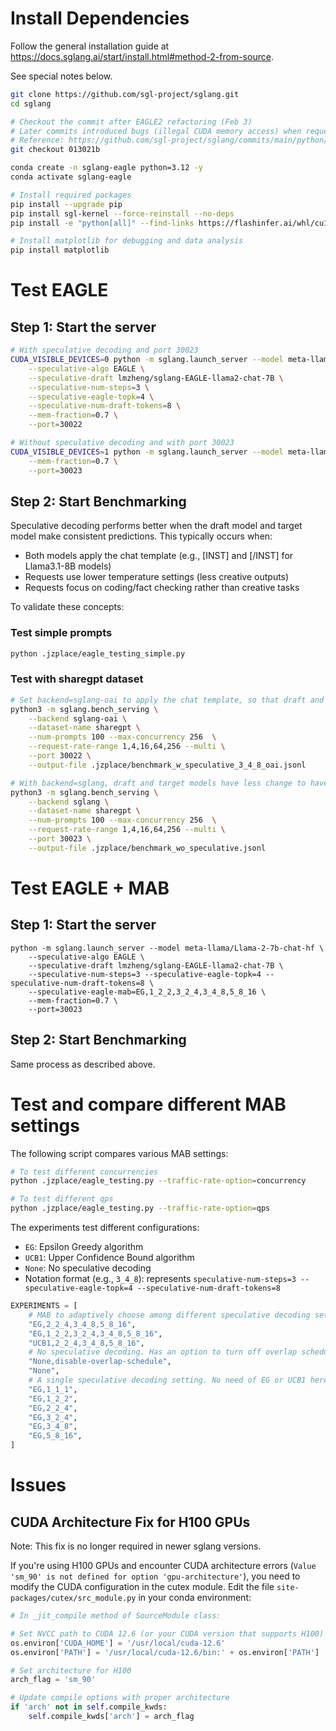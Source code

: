 # Install Dependencies
Follow the general installation guide at https://docs.sglang.ai/start/install.html#method-2-from-source.

See special notes below.
```bash
git clone https://github.com/sgl-project/sglang.git
cd sglang

# Checkout the commit after EAGLE2 refactoring (Feb 3)
# Later commits introduced bugs (illegal CUDA memory access) when request concurrency is high.
# Reference: https://github.com/sgl-project/sglang/commits/main/python/sglang/srt/speculative/eagle_worker.py
git checkout 013021b 

conda create -n sglang-eagle python=3.12 -y
conda activate sglang-eagle

# Install required packages
pip install --upgrade pip
pip install sgl-kernel --force-reinstall --no-deps
pip install -e "python[all]" --find-links https://flashinfer.ai/whl/cu124/torch2.5/flashinfer/

# Install matplotlib for debugging and data analysis
pip install matplotlib
```

# Test EAGLE

## Step 1: Start the server

```bash
# With speculative decoding and port 30023
CUDA_VISIBLE_DEVICES=0 python -m sglang.launch_server --model meta-llama/Llama-2-7b-chat-hf \
    --speculative-algo EAGLE \
    --speculative-draft lmzheng/sglang-EAGLE-llama2-chat-7B \
    --speculative-num-steps=3 \
    --speculative-eagle-topk=4 \
    --speculative-num-draft-tokens=8 \
    --mem-fraction=0.7 \
    --port=30022

# Without speculative decoding and with port 30023
CUDA_VISIBLE_DEVICES=1 python -m sglang.launch_server --model meta-llama/Llama-2-7b-chat-hf \
    --mem-fraction=0.7 \
    --port=30023
```

## Step 2: Start Benchmarking

Speculative decoding performs better when the draft model and target model make consistent predictions. This typically occurs when:
- Both models apply the chat template (e.g., [INST] and [/INST] for Llama3.1-8B models)
- Requests use lower temperature settings (less creative outputs)
- Requests focus on coding/fact checking rather than creative tasks

To validate these concepts:
### Test simple prompts
```bash
python .jzplace/eagle_testing_simple.py
```

### Test with sharegpt dataset
```bash
# Set backend=sglang-oai to apply the chat template, so that draft and target can produce good and consistent results, because draft model is trained this way
python3 -m sglang.bench_serving \
    --backend sglang-oai \
    --dataset-name sharegpt \
    --num-prompts 100 --max-concurrency 256  \
    --request-rate-range 1,4,16,64,256 --multi \
    --port 30022 \
    --output-file .jzplace/benchmark_w_speculative_3_4_8_oai.jsonl

# With backend=sglang, draft and target models have less change to have consistent predictions
python3 -m sglang.bench_serving \
    --backend sglang \
    --dataset-name sharegpt \
    --num-prompts 100 --max-concurrency 256  \
    --request-rate-range 1,4,16,64,256 --multi \
    --port 30023 \
    --output-file .jzplace/benchmark_wo_speculative.jsonl
```

# Test EAGLE + MAB
## Step 1: Start the server
```
python -m sglang.launch_server --model meta-llama/Llama-2-7b-chat-hf \
    --speculative-algo EAGLE \
    --speculative-draft lmzheng/sglang-EAGLE-llama2-chat-7B \
    --speculative-num-steps=3 --speculative-eagle-topk=4 --speculative-num-draft-tokens=8 \
    --speculative-eagle-mab=EG,1_2_2,3_2_4,3_4_8,5_8_16 \
    --mem-fraction=0.7 \
    --port=30023
```
## Step 2: Start Benchmarking
Same process as described above.

# Test and compare different MAB settings
The following script compares various MAB settings:

```bash
# To test different concurrencies
python .jzplace/eagle_testing.py --traffic-rate-option=concurrency

# To test different qps
python .jzplace/eagle_testing.py --traffic-rate-option=qps
```

The experiments test different configurations:
- `EG`: Epsilon Greedy algorithm
- `UCB1`: Upper Confidence Bound algorithm
- `None`: No speculative decoding
- Notation format (e.g., `3_4_8`): represents `speculative-num-steps=3 --speculative-eagle-topk=4 --speculative-num-draft-tokens=8`

```python
EXPERIMENTS = [
    # MAB to adaptively choose among different speculative decoding settings 
    "EG,2_2_4,3_4_8,5_8_16",
    "EG,1_2_2,3_2_4,3_4_8,5_8_16",
    "UCB1,2_2_4,3_4_8,5_8_16",
    # No speculative decoding. Has an option to turn off overlap scheduling
    "None,disable-overlap-schedule",
    "None",
    # A single speculative decoding setting. No need of EG or UCB1 here. EG is just a placeholder in notation.
    "EG,1_1_1",
    "EG,1_2_2",
    "EG,2_2_4",
    "EG,3_2_4",
    "EG,3_4_8",
    "EG,5_8_16",
]
```

# Issues
## CUDA Architecture Fix for H100 GPUs
Note: This fix is no longer required in newer sglang versions.

If you're using H100 GPUs and encounter CUDA architecture errors (`Value 'sm_90' is not defined for option 'gpu-architecture'`), you need to modify the CUDA configuration in the cutex module. Edit the file `site-packages/cutex/src_module.py` in your conda environment:

```python
# In _jit_compile method of SourceModule class:

# Set NVCC path to CUDA 12.6 (or your CUDA version that supports H100)
os.environ['CUDA_HOME'] = '/usr/local/cuda-12.6'
os.environ['PATH'] = '/usr/local/cuda-12.6/bin:' + os.environ['PATH']

# Set architecture for H100
arch_flag = 'sm_90'

# Update compile options with proper architecture
if 'arch' not in self.compile_kwds:
    self.compile_kwds['arch'] = arch_flag
```
